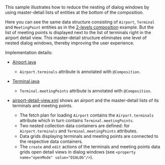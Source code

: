 This sample illustrates how to reduce the nesting of dialog windows by using master-detail lists of entities at the bottom of the composition.

Here you can see the same data structure consisting of `Airport`, `Terminal` and `MeetingPoint` entities as in the [2-levels composition]({contextPath}/sample/composition-2-levels) example. But the list of meeting points is displayed next to the list of terminals right in the airport detail view. This master-detail structure eliminates one level of nested dialog windows, thereby improving the user experience.

Implementation details:

- [Airport.java]({currentPath}?tab=Airport.java)
  - `Airport.terminals` attribute is annotated with `@Composition`.

- [Terminal.java]({currentPath}?tab=Terminal.java)
    - `Terminal.meetingPoints` attribute is annotated with `@Composition`.

- [airport-detail-view.xml]({currentPath}?tab=airport-detail-view.xml) shows an airport and the master-detail lists of its terminals and meeting points. 
  - The fetch plan for loading `Airport` contains the `Airport.terminals` attribute which in turn contains `Terminal.meetingPoints`.
  - Two nested collection data containers are defined: for `Airport.terminals` and `Terminal.meetingPoints` attributes.
  - Data grids displaying terminals and meeting points are connected to the respective data containers.
  - The `create` and `edit` actions of the terminals and meeting points data grids open detail views in dialog windows (see `<property name="openMode" value="DIALOG"/>`).
